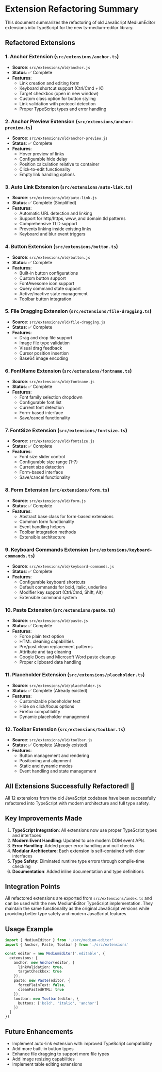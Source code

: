 # Extension Refactoring Summary

This document summarizes the refactoring of old JavaScript MediumEditor extensions into TypeScript for the new ts-medium-editor library.

## Refactored Extensions

### 1. Anchor Extension (`src/extensions/anchor.ts`)
- **Source**: `src/extensions/old/anchor.js`
- **Status**: ✅ Complete
- **Features**:
  - Link creation and editing form
  - Keyboard shortcut support (Ctrl/Cmd + K)
  - Target checkbox (open in new window)
  - Custom class option for button styling
  - Link validation with protocol detection
  - Proper TypeScript types and error handling

### 2. Anchor Preview Extension (`src/extensions/anchor-preview.ts`)
- **Source**: `src/extensions/old/anchor-preview.js`
- **Status**: ✅ Complete
- **Features**:
  - Hover preview of links
  - Configurable hide delay
  - Position calculation relative to container
  - Click-to-edit functionality
  - Empty link handling options

### 3. Auto Link Extension (`src/extensions/auto-link.ts`)
- **Source**: `src/extensions/old/auto-link.js`
- **Status**: ✅ Complete (Simplified)
- **Features**:
  - Automatic URL detection and linking
  - Support for http/https, www, and domain.tld patterns
  - Comprehensive TLD support
  - Prevents linking inside existing links
  - Keyboard and blur event triggers

### 4. Button Extension (`src/extensions/button.ts`)
- **Source**: `src/extensions/old/button.js`
- **Status**: ✅ Complete
- **Features**:
  - Built-in button configurations
  - Custom button support
  - FontAwesome icon support
  - Query command state support
  - Active/inactive state management
  - Toolbar button integration

### 5. File Dragging Extension (`src/extensions/file-dragging.ts`)
- **Source**: `src/extensions/old/file-dragging.js`
- **Status**: ✅ Complete
- **Features**:
  - Drag and drop file support
  - Image file type validation
  - Visual drag feedback
  - Cursor position insertion
  - Base64 image encoding

### 6. FontName Extension (`src/extensions/fontname.ts`)
- **Source**: `src/extensions/old/fontname.js`
- **Status**: ✅ Complete
- **Features**:
  - Font family selection dropdown
  - Configurable font list
  - Current font detection
  - Form-based interface
  - Save/cancel functionality

### 7. FontSize Extension (`src/extensions/fontsize.ts`)
- **Source**: `src/extensions/old/fontsize.js`
- **Status**: ✅ Complete
- **Features**:
  - Font size slider control
  - Configurable size range (1-7)
  - Current size detection
  - Form-based interface
  - Save/cancel functionality

### 8. Form Extension (`src/extensions/form.ts`)
- **Source**: `src/extensions/old/form.js`
- **Status**: ✅ Complete
- **Features**:
  - Abstract base class for form-based extensions
  - Common form functionality
  - Event handling helpers
  - Toolbar integration methods
  - Extensible architecture

### 9. Keyboard Commands Extension (`src/extensions/keyboard-commands.ts`)
- **Source**: `src/extensions/old/keyboard-commands.js`
- **Status**: ✅ Complete
- **Features**:
  - Configurable keyboard shortcuts
  - Default commands for bold, italic, underline
  - Modifier key support (Ctrl/Cmd, Shift, Alt)
  - Extensible command system

### 10. Paste Extension (`src/extensions/paste.ts`)
- **Source**: `src/extensions/old/paste.js`
- **Status**: ✅ Complete
- **Features**:
  - Force plain text option
  - HTML cleaning capabilities
  - Pre/post clean replacement patterns
  - Attribute and tag cleaning
  - Google Docs and Microsoft Word paste cleanup
  - Proper clipboard data handling

### 11. Placeholder Extension (`src/extensions/placeholder.ts`)
- **Source**: `src/extensions/old/placeholder.js`
- **Status**: ✅ Complete (Already existed)
- **Features**:
  - Customizable placeholder text
  - Hide on click/focus options
  - Firefox compatibility
  - Dynamic placeholder management

### 12. Toolbar Extension (`src/extensions/toolbar.ts`)
- **Source**: `src/extensions/old/toolbar.js`
- **Status**: ✅ Complete (Already existed)
- **Features**:
  - Button management and rendering
  - Positioning and alignment
  - Static and dynamic modes
  - Event handling and state management

## All Extensions Successfully Refactored! 🎉

All 12 extensions from the old JavaScript codebase have been successfully refactored into TypeScript with modern architecture and full type safety.

## Key Improvements Made

1. **TypeScript Integration**: All extensions now use proper TypeScript types and interfaces
2. **Modern Event Handling**: Updated to use modern DOM event APIs
3. **Error Handling**: Added proper error handling and null checks
4. **Modular Architecture**: Each extension is self-contained with clear interfaces
5. **Type Safety**: Eliminated runtime type errors through compile-time checking
6. **Documentation**: Added inline documentation and type definitions

## Integration Points

All refactored extensions are exported from `src/extensions/index.ts` and can be used with the new MediumEditor TypeScript implementation. They maintain the same functionality as the original JavaScript versions while providing better type safety and modern JavaScript features.

## Usage Example

```typescript
import { MediumEditor } from './src/medium-editor'
import { Anchor, Paste, Toolbar } from './src/extensions'

const editor = new MediumEditor('.editable', {
  extensions: {
    anchor: new Anchor(editor, {
      linkValidation: true,
      targetCheckbox: true
    }),
    paste: new Paste(editor, {
      forcePlainText: false,
      cleanPastedHTML: true
    }),
    toolbar: new Toolbar(editor, {
      buttons: ['bold', 'italic', 'anchor']
    })
  }
})
```

## Future Enhancements

- Implement auto-link extension with improved TypeScript compatibility
- Add more built-in button types
- Enhance file dragging to support more file types
- Add image resizing capabilities
- Implement table editing extensions